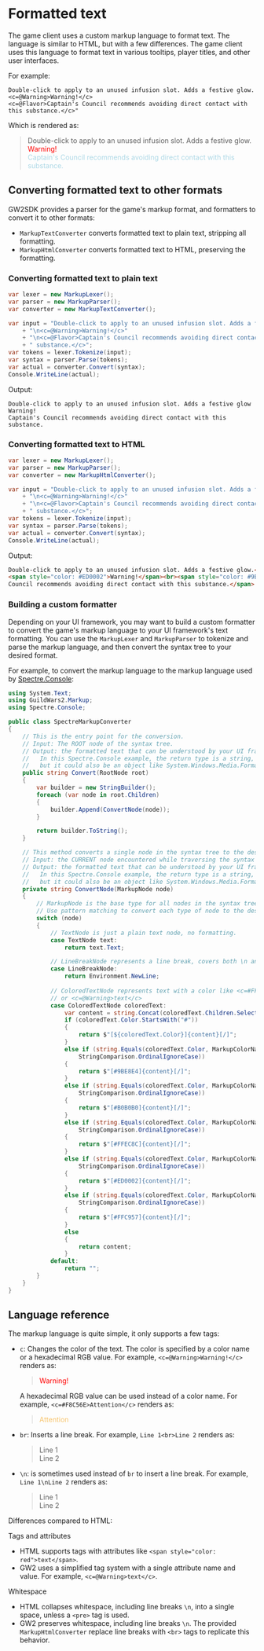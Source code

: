 # Formatted text

The game client uses a custom markup language to format text. The language is similar
to HTML, but with a few differences. The game client uses this language to format
text in various tooltips, player titles, and other user interfaces.

For example:

```text
Double-click to apply to an unused infusion slot. Adds a festive glow.
<c=@Warning>Warning!</c>
<c=@Flavor>Captain's Council recommends avoiding direct contact with this substance.</c>"
```

Which is rendered as:

> Double-click to apply to an unused infusion slot. Adds a festive glow.  
> <span style="color: red">Warning!</span>  
> <span style="color: lightblue">Captain's Council recommends avoiding direct
contact with this substance.</span>

## Converting formatted text to other formats

GW2SDK provides a parser for the game's markup format, and formatters to convert
it to other formats:

- `MarkupTextConverter` converts formatted text to plain text, stripping all formatting.
- `MarkupHtmlConverter` converts formatted text to HTML, preserving the formatting.

### Converting formatted text to plain text

```csharp
var lexer = new MarkupLexer();
var parser = new MarkupParser();
var converter = new MarkupTextConverter();

var input = "Double-click to apply to an unused infusion slot. Adds a festive glow."
    + "\n<c=@Warning>Warning!</c>"
    + "\n<c=@Flavor>Captain's Council recommends avoiding direct contact with this"
    + " substance.</c>";
var tokens = lexer.Tokenize(input);
var syntax = parser.Parse(tokens);
var actual = converter.Convert(syntax);
Console.WriteLine(actual);
```

Output:

```text
Double-click to apply to an unused infusion slot. Adds a festive glow
Warning!
Captain's Council recommends avoiding direct contact with this substance.
```

### Converting formatted text to HTML

```csharp
var lexer = new MarkupLexer();
var parser = new MarkupParser();
var converter = new MarkupHtmlConverter();

var input = "Double-click to apply to an unused infusion slot. Adds a festive glow."
    + "\n<c=@Warning>Warning!</c>"
    + "\n<c=@Flavor>Captain's Council recommends avoiding direct contact with this"
    + " substance.</c>";
var tokens = lexer.Tokenize(input);
var syntax = parser.Parse(tokens);
var actual = converter.Convert(syntax);
Console.WriteLine(actual);
```

Output:

```html
Double-click to apply to an unused infusion slot. Adds a festive glow.<br>
<span style="color: #ED0002">Warning!</span><br><span style="color: #9BE8E4">Captain's
Council recommends avoiding direct contact with this substance.</span>
```

### Building a custom formatter

Depending on your UI framework, you may want to build a custom formatter to convert
the game's markup language to your UI framework's text formatting. You can use the
`MarkupLexer` and `MarkupParser` to tokenize and parse the markup language, and then
convert the syntax tree to your desired format.

For example, to convert the markup language to the markup language used by
[Spectre.Console](https://spectreconsole.net/):

```csharp
using System.Text;
using GuildWars2.Markup;
using Spectre.Console;

public class SpectreMarkupConverter
{
    // This is the entry point for the conversion.
    // Input: The ROOT node of the syntax tree.
    // Output: the formatted text that can be understood by your UI framework.
    //   In this Spectre.Console example, the return type is a string,
    //   but it could also be an object like System.Windows.Media.FormattedText.
    public string Convert(RootNode root)
    {
        var builder = new StringBuilder();
        foreach (var node in root.Children)
        {
            builder.Append(ConvertNode(node));
        }

        return builder.ToString();
    }

    // This method converts a single node in the syntax tree to the desired format.
    // Input: the CURRENT node encountered while traversing the syntax tree.
    // Output: the formatted text that can be understood by your UI framework.
    //   In this Spectre.Console example, the return type is a string,
    //   but it could also be an object like System.Windows.Media.FormattedText.
    private string ConvertNode(MarkupNode node)
    {
        // MarkupNode is the base type for all nodes in the syntax tree.
        // Use pattern matching to convert each type of node to the desired format.
        switch (node)
        {
            // TextNode is just a plain text node, no formatting.
            case TextNode text:
                return text.Text;

            // LineBreakNode represents a line break, covers both \n and <br>
            case LineBreakNode:
                return Environment.NewLine;
            
            // ColoredTextNode represents text with a color like <c=#FF000>text</c>
            // or <c=@Warning>text</c>
            case ColoredTextNode coloredText:
                var content = string.Concat(coloredText.Children.Select(ConvertNode)).EscapeMarkup();
                if (coloredText.Color.StartsWith("#"))
                {
                    return $"[${coloredText.Color}]{content}[/]";
                }
                else if (string.Equals(coloredText.Color, MarkupColorName.Flavor,
                    StringComparison.OrdinalIgnoreCase))
                {
                    return $"[#9BE8E4]{content}[/]";
                }
                else if (string.Equals(coloredText.Color, MarkupColorName.Reminder,
                    StringComparison.OrdinalIgnoreCase))
                {
                    return $"[#B0B0B0]{content}[/]";
                }
                else if (string.Equals(coloredText.Color, MarkupColorName.AbilityType,
                    StringComparison.OrdinalIgnoreCase))
                {
                    return $"[#FFEC8C]{content}[/]";
                }
                else if (string.Equals(coloredText.Color, MarkupColorName.Warning,
                    StringComparison.OrdinalIgnoreCase))
                {
                    return $"[#ED0002]{content}[/]";
                }
                else if (string.Equals(coloredText.Color, MarkupColorName.Task,
                    StringComparison.OrdinalIgnoreCase))
                {
                    return $"[#FFC957]{content}[/]";
                }
                else
                {
                    return content;
                }
            default:
                return "";
        }
    }
}

```

## Language reference

The markup language is quite simple, it only supports a few tags:

- `c`: Changes the color of the text. The color is specified by a color name or
  a hexadecimal RGB value.
  For example, `<c=@Warning>Warning!</c>` renders as:
  > <span style="color: red">Warning!</span>
  >
  A hexadecimal RGB value can be used instead of a color name. For example,
  `<c=#F8C56E>Attention</c>` renders as:
  > <span style="color: #F8C56E">Attention</span>
  >
- `br`: Inserts a line break. For example, `Line 1<br>Line 2` renders as:
  > Line 1  
  > Line 2
- `\n`: is sometimes used instead of `br` to insert a line break. For example,
  `Line 1\nLine 2` renders as:
  > Line 1  
  > Line 2

Differences compared to HTML:

Tags and attributes

- HTML supports tags with attributes like `<span style="color: red">text</span>`.
- GW2 uses a simplified tag system with a single attribute name and value.
  For example, `<c=@Warning>text</c>`.

Whitespace

- HTML collapses whitespace, including line breaks `\n`, into a single space, unless
  a `<pre>` tag is used.
- GW2 preserves whitespace, including line breaks `\n`. The provided `MarkupHtmlConverter`
  replace line breaks with `<br>` tags to replicate this behavior.
